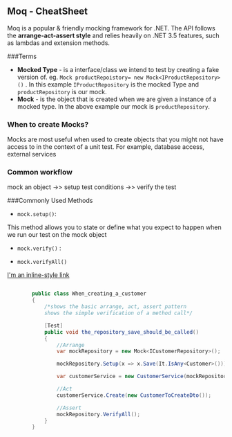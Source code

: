 ## Moq - CheatSheet 

Moq is a popular & friendly mocking framework for .NET. The API  follows the **arrange-act-assert style** and relies heavily on .NET 3.5 features, such as lambdas and extension methods. 

###Terms

- **Mocked Type** - is a interface/class we intend to test by creating a fake version of. eg. `Mock productRepoistory= new Mock<IProductRepository>()` . In this example `IProductRepository` is the mocked Type and `productRepository` is our mock.
-  **Mock** - is the object that is created when we are given a instance of a mocked type. In the above example our mock is `productRepository`.

### When to create Mocks?
Mocks are most useful when used to create objects that you might not have access to in the context of a unit test. For example, database access, external services

### Common workflow
mock an object ->> setup test conditions ->> verify the test

###Commonly Used Methods

- `mock.setup()`: 

This method allows you to state or define what you expect to happen when we run our test on the mock object

 
- `mock.verify()` :


- `mock.verifyAll()`

[I'm an inline-style link](https://www.google.com)

```c#

        public class When_creating_a_customer
        {
            /*shows the basic arrange, act, assert pattern
            shows the simple verification of a method call*/

            [Test]
            public void the_repository_save_should_be_called()
            {
                //Arrange
                var mockRepository = new Mock<ICustomerRepository>();

                mockRepository.Setup(x => x.Save(It.IsAny<Customer>()));

                var customerService = new CustomerService(mockRepository.Object);

                //Act
                customerService.Create(new CustomerToCreateDto());

                //Assert
                mockRepository.VerifyAll();
            }            
        }
```